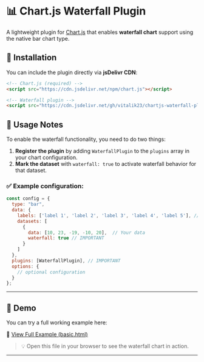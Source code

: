# 📊 Chart.js Waterfall Plugin

A lightweight plugin for [Chart.js](https://www.chartjs.org/) that enables **waterfall chart** support using the native bar chart type.

## 🚀 Installation

You can include the plugin directly via **jsDelivr CDN**:

```html
<!-- Chart.js (required) -->
<script src="https://cdn.jsdelivr.net/npm/chart.js"></script>

<!-- Waterfall plugin -->
<script src="https://cdn.jsdelivr.net/gh/vitalik23/chartjs-waterfall-plugin@v1.0.0/dist/chartjs-plugin-waterfall.min.js"></script>
```

## 🔧 Usage Notes

To enable the waterfall functionality, you need to do two things:

1. **Register the plugin** by adding `WaterfallPlugin` to the `plugins` array in your chart configuration.
2. **Mark the dataset** with `waterfall: true` to activate waterfall behavior for that dataset.

### ✅ Example configuration:

```js
const config = {
  type: "bar",
  data: {
    labels: ['label 1', 'label 2', 'label 3', 'label 4', 'label 5'], // Your labels
    datasets: [
      {
        data: [10, 23, -19, -10, 20],  // Your data
        waterfall: true // IMPORTANT
      }
    ]
  },
  plugins: [WaterfallPlugin], // IMPORTANT
  options: {
    // optional configuration
  }
};
```
---

## 🧪 Demo

You can try a full working example here:

🔗 [View Full Example (basic.html)](https://github.com/vitalik23/chartjs-waterfall-plugin/tree/main/examples/basic.html)

> 💡 Open this file in your browser to see the waterfall chart in action.

---

